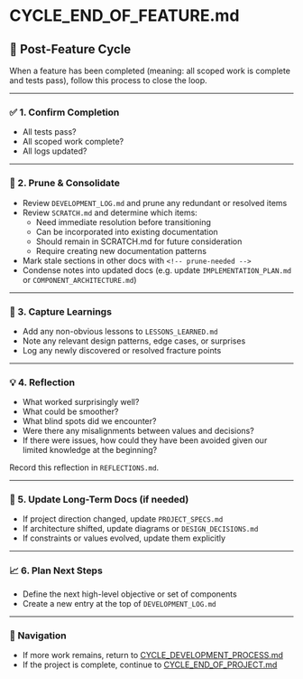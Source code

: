 # CYCLE_END_OF_FEATURE.md

## 🧹 Post-Feature Cycle
When a feature has been completed (meaning: all scoped work is complete and tests pass), follow this process to close the loop.

---

### ✅ 1. Confirm Completion
- All tests pass?
- All scoped work complete?
- All logs updated?

---

### 🧽 2. Prune & Consolidate
- Review `DEVELOPMENT_LOG.md` and prune any redundant or resolved items
- Review `SCRATCH.md` and determine which items:
  - Need immediate resolution before transitioning
  - Can be incorporated into existing documentation
  - Should remain in SCRATCH.md for future consideration
  - Require creating new documentation patterns
- Mark stale sections in other docs with `<!-- prune-needed -->`
- Condense notes into updated docs (e.g. update `IMPLEMENTATION_PLAN.md` or `COMPONENT_ARCHITECTURE.md`)

---

### 🧠 3. Capture Learnings
- Add any non-obvious lessons to `LESSONS_LEARNED.md`
- Note any relevant design patterns, edge cases, or surprises
- Log any newly discovered or resolved fracture points

---

### 💡 4. Reflection
- What worked surprisingly well?
- What could be smoother?
- What blind spots did we encounter?
- Were there any misalignments between values and decisions?
- If there were issues, how could they have been avoided given our limited knowledge at the beginning?

Record this reflection in `REFLECTIONS.md`.

---

### 🧱 5. Update Long-Term Docs (if needed)
- If project direction changed, update `PROJECT_SPECS.md`
- If architecture shifted, update diagrams or `DESIGN_DECISIONS.md`
- If constraints or values evolved, update them explicitly

---

### 📈 6. Plan Next Steps
- Define the next high-level objective or set of components
- Create a new entry at the top of `DEVELOPMENT_LOG.md`

---

### 🔄 Navigation
- If more work remains, return to [CYCLE_DEVELOPMENT_PROCESS.md](./CYCLE_DEVELOPMENT_PROCESS.md)
- If the project is complete, continue to [CYCLE_END_OF_PROJECT.md](./CYCLE_END_OF_PROJECT.md)
